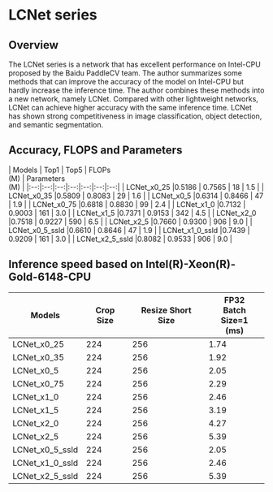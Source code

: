 # LCNet series

## Overview

The LCNet series is a network that has excellent performance on Intel-CPU proposed by the Baidu PaddleCV team. The author summarizes some methods that can improve the accuracy of the model on Intel-CPU but hardly increase the inference time. The author combines these methods into a new network, namely LCNet. Compared with other lightweight networks, LCNet can achieve higher accuracy with the same inference time. LCNet has shown strong competitiveness in image classification, object detection, and semantic segmentation.



## Accuracy, FLOPS and Parameters

| Models           | Top1 | Top5 | FLOPs<br>(M) | Parameters<br>(M) |
|:--:|:--:|:--:|:--:|:--:|:--:|:--:|
| LCNet_x0_25        |0.5186           | 0.7565           | 18    | 1.5  |
| LCNet_x0_35        |0.5809           | 0.8083           | 29    | 1.6  |
| LCNet_x0_5         |0.6314           | 0.8466           | 47    | 1.9  |
| LCNet_x0_75        |0.6818           | 0.8830           | 99    | 2.4  |
| LCNet_x1_0         |0.7132           | 0.9003           | 161   | 3.0  |
| LCNet_x1_5         |0.7371           | 0.9153           | 342   | 4.5  |
| LCNet_x2_0         |0.7518           | 0.9227           | 590   | 6.5  |
| LCNet_x2_5         |0.7660           | 0.9300           | 906   | 9.0  |
| LCNet_x0_5_ssld    |0.6610           | 0.8646           | 47    | 1.9  |
| LCNet_x1_0_ssld    |0.7439           | 0.9209           | 161   | 3.0  |
| LCNet_x2_5_ssld    |0.8082           | 0.9533           | 906   | 9.0  |



## Inference speed based on Intel(R)-Xeon(R)-Gold-6148-CPU

| Models                 | Crop Size | Resize Short Size | FP32<br>Batch Size=1<br>(ms) |
|------------------|-----------|-------------------|--------------------------|
| LCNet_x0_25        | 224       | 256               | 1.74                    |
| LCNet_x0_35        | 224       | 256               | 1.92                    |
| LCNet_x0_5         | 224       | 256               | 2.05                    |
| LCNet_x0_75        | 224       | 256               | 2.29                    |
| LCNet_x1_0         | 224       | 256               | 2.46                    |
| LCNet_x1_5         | 224       | 256               | 3.19                    |
| LCNet_x2_0         | 224       | 256               | 4.27                    |
| LCNet_x2_5         | 224       | 256               | 5.39                    |
| LCNet_x0_5_ssld    | 224       | 256               | 2.05                    |
| LCNet_x1_0_ssld    | 224       | 256               | 2.46                    |
| LCNet_x2_5_ssld    | 224       | 256               | 5.39                    |
